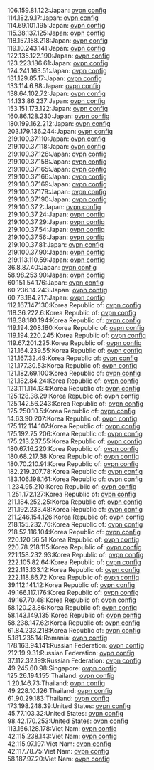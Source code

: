 106.159.81.122:Japan: [ovpn config](vpn/106_159_81_122.ovpn)  
114.182.9.17:Japan: [ovpn config](vpn/114_182_9_17.ovpn)  
114.69.101.195:Japan: [ovpn config](vpn/114_69_101_195.ovpn)  
115.38.137.125:Japan: [ovpn config](vpn/115_38_137_125.ovpn)  
118.157.158.218:Japan: [ovpn config](vpn/118_157_158_218.ovpn)  
119.10.243.141:Japan: [ovpn config](vpn/119_10_243_141.ovpn)  
122.135.122.190:Japan: [ovpn config](vpn/122_135_122_190.ovpn)  
123.223.186.61:Japan: [ovpn config](vpn/123_223_186_61.ovpn)  
124.241.163.51:Japan: [ovpn config](vpn/124_241_163_51.ovpn)  
131.129.85.17:Japan: [ovpn config](vpn/131_129_85_17.ovpn)  
133.114.6.88:Japan: [ovpn config](vpn/133_114_6_88.ovpn)  
138.64.102.72:Japan: [ovpn config](vpn/138_64_102_72.ovpn)  
14.133.86.237:Japan: [ovpn config](vpn/14_133_86_237.ovpn)  
153.151.173.122:Japan: [ovpn config](vpn/153_151_173_122.ovpn)  
160.86.128.230:Japan: [ovpn config](vpn/160_86_128_230.ovpn)  
180.199.162.212:Japan: [ovpn config](vpn/180_199_162_212.ovpn)  
203.179.136.244:Japan: [ovpn config](vpn/203_179_136_244.ovpn)  
219.100.37.110:Japan: [ovpn config](vpn/219_100_37_110.ovpn)  
219.100.37.118:Japan: [ovpn config](vpn/219_100_37_118.ovpn)  
219.100.37.126:Japan: [ovpn config](vpn/219_100_37_126.ovpn)  
219.100.37.158:Japan: [ovpn config](vpn/219_100_37_158.ovpn)  
219.100.37.165:Japan: [ovpn config](vpn/219_100_37_165.ovpn)  
219.100.37.166:Japan: [ovpn config](vpn/219_100_37_166.ovpn)  
219.100.37.169:Japan: [ovpn config](vpn/219_100_37_169.ovpn)  
219.100.37.179:Japan: [ovpn config](vpn/219_100_37_179.ovpn)  
219.100.37.190:Japan: [ovpn config](vpn/219_100_37_190.ovpn)  
219.100.37.2:Japan: [ovpn config](vpn/219_100_37_2.ovpn)  
219.100.37.24:Japan: [ovpn config](vpn/219_100_37_24.ovpn)  
219.100.37.29:Japan: [ovpn config](vpn/219_100_37_29.ovpn)  
219.100.37.54:Japan: [ovpn config](vpn/219_100_37_54.ovpn)  
219.100.37.56:Japan: [ovpn config](vpn/219_100_37_56.ovpn)  
219.100.37.81:Japan: [ovpn config](vpn/219_100_37_81.ovpn)  
219.100.37.90:Japan: [ovpn config](vpn/219_100_37_90.ovpn)  
219.113.110.59:Japan: [ovpn config](vpn/219_113_110_59.ovpn)  
36.8.87.40:Japan: [ovpn config](vpn/36_8_87_40.ovpn)  
58.98.253.90:Japan: [ovpn config](vpn/58_98_253_90.ovpn)  
60.151.54.176:Japan: [ovpn config](vpn/60_151_54_176.ovpn)  
60.236.14.243:Japan: [ovpn config](vpn/60_236_14_243.ovpn)  
60.73.184.217:Japan: [ovpn config](vpn/60_73_184_217.ovpn)  
112.167.147.130:Korea Republic of: [ovpn config](vpn/112_167_147_130.ovpn)  
118.36.222.6:Korea Republic of: [ovpn config](vpn/118_36_222_6.ovpn)  
118.38.180.194:Korea Republic of: [ovpn config](vpn/118_38_180_194.ovpn)  
119.194.208.180:Korea Republic of: [ovpn config](vpn/119_194_208_180.ovpn)  
119.194.220.245:Korea Republic of: [ovpn config](vpn/119_194_220_245.ovpn)  
119.67.201.225:Korea Republic of: [ovpn config](vpn/119_67_201_225.ovpn)  
121.164.239.55:Korea Republic of: [ovpn config](vpn/121_164_239_55.ovpn)  
121.167.32.49:Korea Republic of: [ovpn config](vpn/121_167_32_49.ovpn)  
121.177.30.53:Korea Republic of: [ovpn config](vpn/121_177_30_53.ovpn)  
121.182.69.100:Korea Republic of: [ovpn config](vpn/121_182_69_100.ovpn)  
121.182.84.24:Korea Republic of: [ovpn config](vpn/121_182_84_24.ovpn)  
123.111.114.134:Korea Republic of: [ovpn config](vpn/123_111_114_134.ovpn)  
125.128.38.29:Korea Republic of: [ovpn config](vpn/125_128_38_29.ovpn)  
125.142.56.243:Korea Republic of: [ovpn config](vpn/125_142_56_243.ovpn)  
125.250.10.5:Korea Republic of: [ovpn config](vpn/125_250_10_5.ovpn)  
14.63.90.207:Korea Republic of: [ovpn config](vpn/14_63_90_207.ovpn)  
175.112.114.107:Korea Republic of: [ovpn config](vpn/175_112_114_107.ovpn)  
175.192.75.206:Korea Republic of: [ovpn config](vpn/175_192_75_206.ovpn)  
175.213.237.55:Korea Republic of: [ovpn config](vpn/175_213_237_55.ovpn)  
180.67.16.220:Korea Republic of: [ovpn config](vpn/180_67_16_220.ovpn)  
180.68.217.38:Korea Republic of: [ovpn config](vpn/180_68_217_38.ovpn)  
180.70.210.91:Korea Republic of: [ovpn config](vpn/180_70_210_91.ovpn)  
182.219.207.78:Korea Republic of: [ovpn config](vpn/182_219_207_78.ovpn)  
183.106.198.161:Korea Republic of: [ovpn config](vpn/183_106_198_161.ovpn)  
1.234.95.210:Korea Republic of: [ovpn config](vpn/1_234_95_210.ovpn)  
1.251.172.127:Korea Republic of: [ovpn config](vpn/1_251_172_127.ovpn)  
211.184.252.25:Korea Republic of: [ovpn config](vpn/211_184_252_25.ovpn)  
211.192.233.48:Korea Republic of: [ovpn config](vpn/211_192_233_48.ovpn)  
211.246.154.126:Korea Republic of: [ovpn config](vpn/211_246_154_126.ovpn)  
218.155.232.76:Korea Republic of: [ovpn config](vpn/218_155_232_76.ovpn)  
218.52.116.104:Korea Republic of: [ovpn config](vpn/218_52_116_104.ovpn)  
220.120.56.51:Korea Republic of: [ovpn config](vpn/220_120_56_51.ovpn)  
220.78.218.115:Korea Republic of: [ovpn config](vpn/220_78_218_115.ovpn)  
221.158.232.93:Korea Republic of: [ovpn config](vpn/221_158_232_93.ovpn)  
222.105.82.64:Korea Republic of: [ovpn config](vpn/222_105_82_64.ovpn)  
222.113.133.12:Korea Republic of: [ovpn config](vpn/222_113_133_12.ovpn)  
222.118.86.72:Korea Republic of: [ovpn config](vpn/222_118_86_72.ovpn)  
39.112.141.12:Korea Republic of: [ovpn config](vpn/39_112_141_12.ovpn)  
49.166.117.176:Korea Republic of: [ovpn config](vpn/49_166_117_176.ovpn)  
49.167.70.48:Korea Republic of: [ovpn config](vpn/49_167_70_48.ovpn)  
58.120.23.86:Korea Republic of: [ovpn config](vpn/58_120_23_86.ovpn)  
58.143.149.135:Korea Republic of: [ovpn config](vpn/58_143_149_135.ovpn)  
58.238.147.62:Korea Republic of: [ovpn config](vpn/58_238_147_62.ovpn)  
61.84.233.218:Korea Republic of: [ovpn config](vpn/61_84_233_218.ovpn)  
5.181.235.14:Romania: [ovpn config](vpn/5_181_235_14.ovpn)  
178.163.94.141:Russian Federation: [ovpn config](vpn/178_163_94_141.ovpn)  
212.19.9.31:Russian Federation: [ovpn config](vpn/212_19_9_31.ovpn)  
37.112.32.199:Russian Federation: [ovpn config](vpn/37_112_32_199.ovpn)  
49.245.60.98:Singapore: [ovpn config](vpn/49_245_60_98.ovpn)  
125.26.194.155:Thailand: [ovpn config](vpn/125_26_194_155.ovpn)  
1.20.146.73:Thailand: [ovpn config](vpn/1_20_146_73.ovpn)  
49.228.10.126:Thailand: [ovpn config](vpn/49_228_10_126.ovpn)  
61.90.29.183:Thailand: [ovpn config](vpn/61_90_29_183.ovpn)  
173.198.248.39:United States: [ovpn config](vpn/173_198_248_39.ovpn)  
45.77.103.32:United States: [ovpn config](vpn/45_77_103_32.ovpn)  
98.42.170.253:United States: [ovpn config](vpn/98_42_170_253.ovpn)  
113.166.128.178:Viet Nam: [ovpn config](vpn/113_166_128_178.ovpn)  
42.115.238.143:Viet Nam: [ovpn config](vpn/42_115_238_143.ovpn)  
42.115.97.197:Viet Nam: [ovpn config](vpn/42_115_97_197.ovpn)  
42.117.78.75:Viet Nam: [ovpn config](vpn/42_117_78_75.ovpn)  
58.187.97.20:Viet Nam: [ovpn config](vpn/58_187_97_20.ovpn)  
